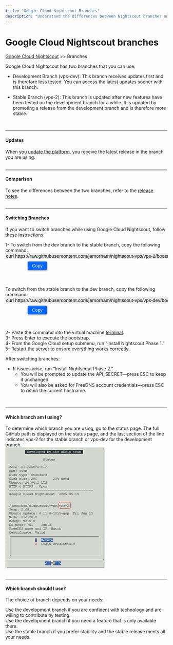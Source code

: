 ```yaml
---
title: "Google Cloud Nightscout Branches"
description: "Understand the differences between Nightscout branches on Google Cloud, how to switch between development (vps-dev) and stable (vps-2), and determine which one you’re currently using."
---
```


# Google Cloud Nightscout branches
[Google Cloud Nightscout](./GoogleCloud.md) >> Branches  
  
Google Cloud Nightscout has two branches that you can use:  
  
* Development Branch (vps-dev): This branch receives updates first and is therefore less tested. You can access the latest updates sooner with this branch.  
  
* Stable Branch (vps-2): This branch is updated after new features have been tested on the development branch for a while. It is updated by promoting a release from the development branch and is therefore more stable.  
<br/>  
  
---  
  
#### **Updates**  
When you [update the platform](./NS_SyncExecutables.md), you receive the latest release in the branch you are using.  
<br/>  
  
---  
  
#### **Comparison**  
To see the differences between the two branches, refer to the [release notes](./GC_ReleaseNotes.md).  
<br/>  
  
---  
    
#### **Switching Branches**  
If you want to switch branches while using Google Cloud Nightscout, follow these instructions:  

1- To switch from the dev branch to the stable branch, copy the following command:  
<input type="text" value="curl https://raw.githubusercontent.com/jamorham/nightscout-vps/vps-2/bootstrap.sh | bash" readonly  
       id="myInputText1"  
       style="border:none; color:#101010; background-color:#ededed; width:100%; font-size:15px">  
<button onclick="copyText('myInputText1', 'msg1')"   
        style="border: 1px solid #0066ff; color:#f0f0f0; background: linear-gradient(#0066ff, #0066ff); font-size:14px; font-weight:400; border-radius: 2px; margin-left:70px;  margin-top:8px; padding:4px 12px; display:inline-block; box-shadow: inset 0px 1px 0px rgba(255,255,255,.3), 0px 1px 5px rgba(0,0,0,.7);">Copy</button>  
<span id="msg1" style="margin-left:10px; color:green; display:none;">Copied!</span>  
<br/>  
To switch from the stable branch to the dev branch, copy the following command:  
<input type="text" value="curl https://raw.githubusercontent.com/jamorham/nightscout-vps/vps-dev/bootstrap.sh | bash" readonly  
       id="myInputText2"  
       style="border:none; color:#101010; background-color:#ededed; width:100%; font-size:15px">  
<button onclick="copyText('myInputText2', 'msg2')"   
        style="border: 1px solid #0066ff; color:#f0f0f0; background: linear-gradient(#0066ff, #0066ff); font-size:14px; font-weight:400; border-radius: 2px; margin-left:70px;  margin-top:8px; padding:4px 12px; display:inline-block; box-shadow: inset 0px 1px 0px rgba(255,255,255,.3), 0px 1px 5px rgba(0,0,0,.7);">Copy</button>  
<span id="msg2" style="margin-left:10px; color:green; display:none;">Copied!</span>  
<br/>  
  
2- Paste the command into the virtual machine [terminal](./Terminal.md).  
3- Press Enter to execute the bootstrap.  
4- From the Google Cloud setup submenu, run “Install Nightscout Phase 1.”  
5- [Restart the server](./Restart.md) to ensure everything works correctly.  
  
After switching branches:  
- If issues arise, run “Install Nightscout Phase 2.”  
  - You will be prompted to update the API_SECRET—press ESC to keep it unchanged.  
  - You will also be asked for FreeDNS account credentials—press ESC to retain the current hostname.  
<br/>  
  
---  
   
#### **Which branch am I using?**  
To determine which branch you are using, go to the status page. The full GitHub path is displayed on the status page, and the last section of the line indicates vps-2 for the stable branch or vps-dev for the development branch.   
![BranchFlag](./GCNS/images/BranchFlag.png)  
<br/>  
  
---  
  
#### **Which branch should I use?**  
The choice of branch depends on your needs:  
  
Use the development branch if you are confident with technology and are willing to contribute by testing.  
Use the development branch if you need a feature that is only available there.  
Use the stable branch if you prefer stability and the stable release meets all your needs.  
  
